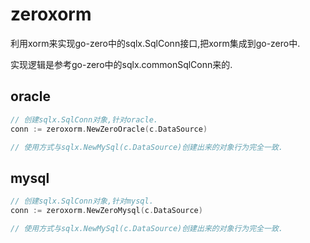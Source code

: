 # zeroxorm
利用xorm来实现go-zero中的sqlx.SqlConn接口,把xorm集成到go-zero中.

实现逻辑是参考go-zero中的sqlx.commonSqlConn来的.

## oracle
``` go
// 创建sqlx.SqlConn对象,针对oracle.
conn := zeroxorm.NewZeroOracle(c.DataSource)

// 使用方式与sqlx.NewMySql(c.DataSource)创建出来的对象行为完全一致.
```

## mysql
``` go
// 创建sqlx.SqlConn对象,针对mysql.
conn := zeroxorm.NewZeroMysql(c.DataSource)

// 使用方式与sqlx.NewMySql(c.DataSource)创建出来的对象行为完全一致.
```